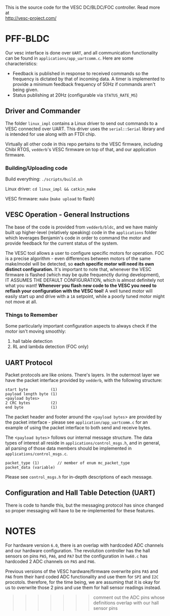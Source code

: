 This is the source code for the VESC DC/BLDC/FOC controller. Read more at  
http://vesc-project.com/

# PFF-BLDC #

Our vesc interface is done over `UART`, and all communication functionality can be found in `applications/app_uartcomm.c`. Here are some characteristics:

- Feedback is published in response to received commands so the frequency is dictated by that of incoming data. A timer is implemented to provide a minimum feedback frequency of 50Hz if commands aren't being given.
- Status publishing at 20Hz (configurable via `STATUS_RATE_MS`)

## Driver and Commander ##

The folder `linux_impl` contains a Linux driver to send out commands to a VESC connected over UART. This driver uses the `serial::Serial` library and is intended for use along with an FTDI chip.

Virtually all other code in this repo pertains to the VESC firmware, including Chibi RTOS, `vedderb`'s VESC firmware on top of that, and our application firmware.

### Building/Uploading code ###

Build everything:
`./scripts/build.sh`

Linux driver:
`cd linux_impl && catkin_make`

VESC firmware:
`make` (`make upload` to flash)


## VESC Operation - General Instructions ##

The base of the code is provided from `vedderb/bldc`, and we have mainly built up higher-level (relatively speaking) code in the `applications` folder which leverages Benjamin's code in order to command the motor and provide feedback for the current status of the system.

The VESC tool allows a user to configure specific motors for operation. FOC is a precise algorithm - even differences between motors of the same make/model will be detected, so **each specific motor will need its own distinct configuration.** It's important to note that, whenever the VESC firmware is flashed (which may be quite frequenctly during development), IT ASSUMES THE DEFAULT CONFIGURATION, which is almost definitely not what you want! **Whenever you flash new code to the VESC you need to reflash your configuration with the VESC tool**! A well tuned motor will easily start up and drive with a `1A` setpoint, while a poorly tuned motor might not move at all.

### Things to Remember ###

Some particularly important configuration aspects to always check if the motor isn't moving smoothly:
1. hall table detection
2. RL and lambda detection (FOC only)

## UART Protocol ##

Packet protocols are like onions. There's layers. In the outermost layer we have the packet interface provided by `vedderb`, with the following structure:

```
start byte          (1)
payload length byte (1)
<payload bytes>
2 CRC bytes         (2)
end byte            (1)
```

The packet header and footer around the <`payload bytes`> are provided by the packet interface - please see `application/app_uartcomm.c` for an example of using the packet interface to both send and receive bytes.

The <`payload bytes`> follows our internal message structure. The data types of interest all reside in `applications/control_msgs.h`, and in general, all parsing of those data members should be implemented in `applications/control_msgs.c`.

```
packet_type (1)        // member of enum mc_packet_type
packet_data (variable)
```

Please see `control_msgs.h` for in-depth descriptions of each message.

## Configuration and Hall Table Detection (UART) ##

There is code to handle this, but the messaging protocol has since changed so proper messaging will have to be re-implemented for these features.

# NOTES #

For hardware version `6.0`, there is an overlap with hardcoded ADC channels and our hardware configuration. The revolution controller has the hall sensors on pins
`PA5`, `PA6`, and `PA7` but the configuration in `hw60.c` has hardcoded 2 ADC channels on `PA5` and `PA6`.

Previous versions of the VESC hardware/firmware overwrite pins `PA5` and `PA6` from their hard coded ADC functionality and use them for `SPI` and `I2C` procotols. therefore, for the time being, we are assuming that it is okay for us to overwrite those 2 pins and use them for hall sensor readings instead. 
>>>>>>> comment out the ADC pins whose definitions overlap with our hall sensor pins
